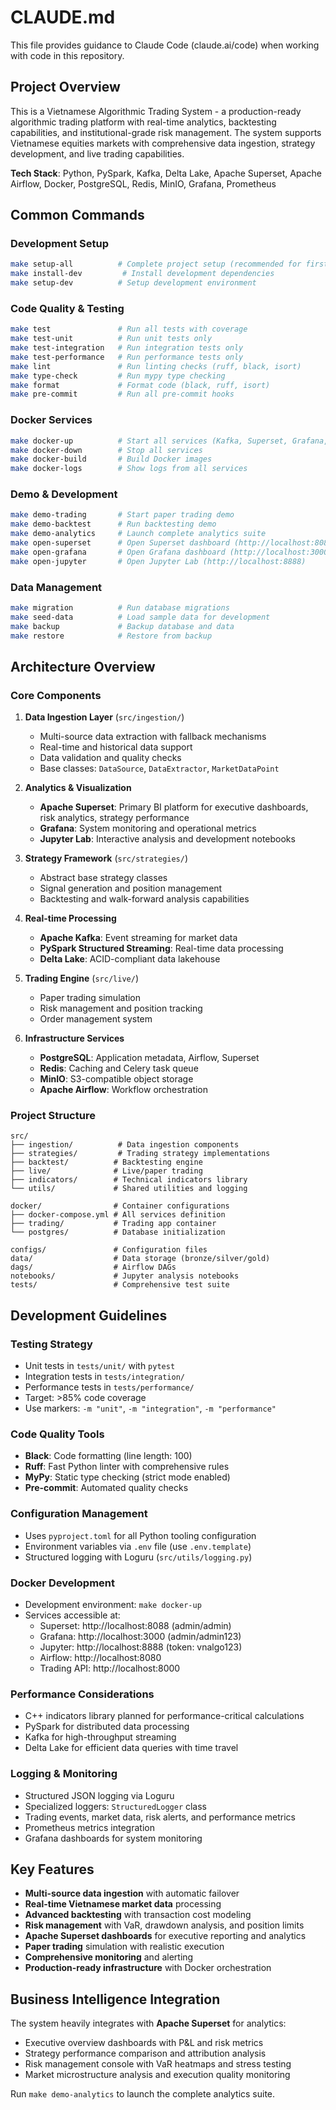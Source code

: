 # CLAUDE.md

This file provides guidance to Claude Code (claude.ai/code) when working with code in this repository.

## Project Overview

This is a Vietnamese Algorithmic Trading System - a production-ready algorithmic trading platform with real-time analytics, backtesting capabilities, and institutional-grade risk management. The system supports Vietnamese equities markets with comprehensive data ingestion, strategy development, and live trading capabilities.

**Tech Stack**: Python, PySpark, Kafka, Delta Lake, Apache Superset, Apache Airflow, Docker, PostgreSQL, Redis, MinIO, Grafana, Prometheus

## Common Commands

### Development Setup
```bash
make setup-all          # Complete project setup (recommended for first-time)
make install-dev         # Install development dependencies
make setup-dev          # Setup development environment
```

### Code Quality & Testing
```bash
make test               # Run all tests with coverage
make test-unit          # Run unit tests only
make test-integration   # Run integration tests only
make test-performance   # Run performance tests only
make lint               # Run linting checks (ruff, black, isort)
make type-check         # Run mypy type checking
make format             # Format code (black, ruff, isort)
make pre-commit         # Run all pre-commit hooks
```

### Docker Services
```bash
make docker-up          # Start all services (Kafka, Superset, Grafana, etc.)
make docker-down        # Stop all services
make docker-build       # Build Docker images
make docker-logs        # Show logs from all services
```

### Demo & Development
```bash
make demo-trading       # Start paper trading demo
make demo-backtest      # Run backtesting demo
make demo-analytics     # Launch complete analytics suite
make open-superset      # Open Superset dashboard (http://localhost:8088)
make open-grafana       # Open Grafana dashboard (http://localhost:3000)
make open-jupyter       # Open Jupyter Lab (http://localhost:8888)
```

### Data Management
```bash
make migration          # Run database migrations
make seed-data          # Load sample data for development
make backup             # Backup database and data
make restore            # Restore from backup
```

## Architecture Overview

### Core Components

1. **Data Ingestion Layer** (`src/ingestion/`)
   - Multi-source data extraction with fallback mechanisms
   - Real-time and historical data support
   - Data validation and quality checks
   - Base classes: `DataSource`, `DataExtractor`, `MarketDataPoint`

2. **Analytics & Visualization**
   - **Apache Superset**: Primary BI platform for executive dashboards, risk analytics, strategy performance
   - **Grafana**: System monitoring and operational metrics
   - **Jupyter Lab**: Interactive analysis and development notebooks

3. **Strategy Framework** (`src/strategies/`)
   - Abstract base strategy classes
   - Signal generation and position management
   - Backtesting and walk-forward analysis capabilities

4. **Real-time Processing**
   - **Apache Kafka**: Event streaming for market data
   - **PySpark Structured Streaming**: Real-time data processing
   - **Delta Lake**: ACID-compliant data lakehouse

5. **Trading Engine** (`src/live/`)
   - Paper trading simulation
   - Risk management and position tracking
   - Order management system

6. **Infrastructure Services**
   - **PostgreSQL**: Application metadata, Airflow, Superset
   - **Redis**: Caching and Celery task queue
   - **MinIO**: S3-compatible object storage
   - **Apache Airflow**: Workflow orchestration

### Project Structure
```
src/
├── ingestion/          # Data ingestion components
├── strategies/         # Trading strategy implementations
├── backtest/          # Backtesting engine
├── live/              # Live/paper trading
├── indicators/        # Technical indicators library
└── utils/             # Shared utilities and logging

docker/                # Container configurations
├── docker-compose.yml # All services definition
├── trading/           # Trading app container
└── postgres/          # Database initialization

configs/               # Configuration files
data/                  # Data storage (bronze/silver/gold)
dags/                  # Airflow DAGs
notebooks/             # Jupyter analysis notebooks
tests/                 # Comprehensive test suite
```

## Development Guidelines

### Testing Strategy
- Unit tests in `tests/unit/` with `pytest`
- Integration tests in `tests/integration/`
- Performance tests in `tests/performance/`
- Target: >85% code coverage
- Use markers: `-m "unit"`, `-m "integration"`, `-m "performance"`

### Code Quality Tools
- **Black**: Code formatting (line length: 100)
- **Ruff**: Fast Python linter with comprehensive rules
- **MyPy**: Static type checking (strict mode enabled)
- **Pre-commit**: Automated quality checks

### Configuration Management
- Uses `pyproject.toml` for all Python tooling configuration
- Environment variables via `.env` file (use `.env.template`)
- Structured logging with Loguru (`src/utils/logging.py`)

### Docker Development
- Development environment: `make docker-up`
- Services accessible at:
  - Superset: http://localhost:8088 (admin/admin)
  - Grafana: http://localhost:3000 (admin/admin123)
  - Jupyter: http://localhost:8888 (token: vnalgo123)
  - Airflow: http://localhost:8080
  - Trading API: http://localhost:8000

### Performance Considerations
- C++ indicators library planned for performance-critical calculations
- PySpark for distributed data processing
- Kafka for high-throughput streaming
- Delta Lake for efficient data queries with time travel

### Logging & Monitoring
- Structured JSON logging via Loguru
- Specialized loggers: `StructuredLogger` class
- Trading events, market data, risk alerts, and performance metrics
- Prometheus metrics integration
- Grafana dashboards for system monitoring

## Key Features

- **Multi-source data ingestion** with automatic failover
- **Real-time Vietnamese market data** processing
- **Advanced backtesting** with transaction cost modeling
- **Risk management** with VaR, drawdown analysis, and position limits
- **Apache Superset dashboards** for executive reporting and analytics
- **Paper trading** simulation with realistic execution
- **Comprehensive monitoring** and alerting
- **Production-ready infrastructure** with Docker orchestration

## Business Intelligence Integration

The system heavily integrates with **Apache Superset** for analytics:
- Executive overview dashboards with P&L and risk metrics
- Strategy performance comparison and attribution analysis
- Risk management console with VaR heatmaps and stress testing
- Market microstructure analysis and execution quality monitoring

Run `make demo-analytics` to launch the complete analytics suite.